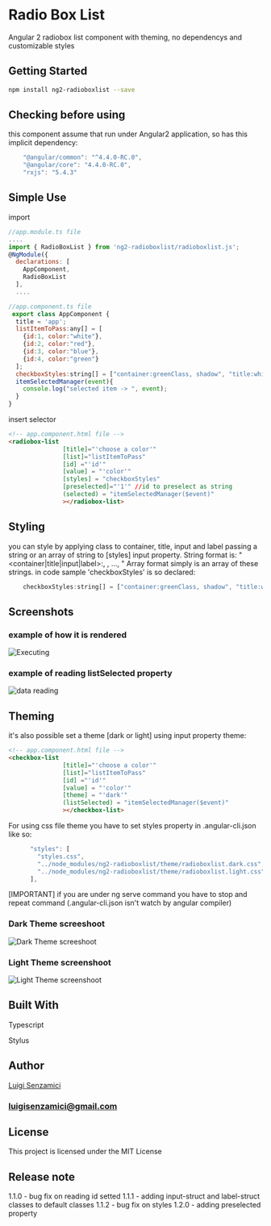# Radio Box List
Angular 2 radiobox list component with theming, no dependencys and customizable styles
## Getting Started
```bash
npm install ng2-radioboxlist --save
```
## Checking before using
this component assume that run under Angular2 application, so has this implicit dependency:
```javascript
    "@angular/common": "^4.4.0-RC.0",
    "@angular/core": "4.4.0-RC.0",
    "rxjs": "5.4.3"
```
## Simple Use
import
```javascript
//app.module.ts file
....
import { RadioBoxList } from 'ng2-radioboxlist/radioboxlist.js';
@NgModule({
  declarations: [
    AppComponent,
    RadioBoxList
  ],
  ....

//app.component.ts file
 export class AppComponent {
  title = 'app';
  listItemToPass:any[] = [
    {id:1, color:"white"}, 
    {id:2, color:"red"}, 
    {id:3, color:"blue"},
    {id:4, color:"green"}
  ];
  checkboxStyles:string[] = ["container:greenClass, shadow", "title:whiteClass"];
  itemSelectedManager(event){
    console.log("selected item -> ", event);
  }
}

```
insert selector
```html
<!-- app.component.html file -->
<radiobox-list 
               [title]="'choose a color'"
               [list]="listItemToPass" 
               [id] ="'id'"
               [value] = "'color'"
               [styles] = "checkboxStyles"
               [preselected]="'1'" //id to preselect as string
               (selected) = "itemSelectedManager($event)"
               ></radiobox-list>
```
## Styling
you can style by applying class to container, title, input and label passing a string or an array of string to [styles] input property.
String format is: "<container|title|input|label>:<classname1>, <classname2>, ..., <classnameN>"
Array format simply is an array of these strings.
in code sample 'checkboxStyles' is so declared:
```javascript
    checkboxStyles:string[] = ["container:greenClass, shadow", "title:whiteClass"];
```

## Screenshots
### example of how it is rendered
![Executing](http://LuigiSenzamici.com/Content/Images/Common/radioboxlist/radioboxlist-scr.PNG)

### example of reading listSelected property
![data reading](http://LuigiSenzamici.com/Content/Images/Common/radioboxlist/radioboxlist-result.PNG)

## Theming
it's also possible set a theme [dark or light] using input property theme:
```html
<!-- app.component.html file -->
<checkbox-list 
               [title]="'choose a color'"
               [list]="listItemToPass" 
               [id] ="'id'"
               [value] = "'color'"
               [theme] = "'dark'" 
               (listSelected) = "itemSelectedManager($event)"
               ></checkbox-list>
```
For using css file theme you have to set styles property in .angular-cli.json like so:
```javascript
      "styles": [
        "styles.css",
        "../node_modules/ng2-radioboxlist/theme/radioboxlist.dark.css",
        "../node_modules/ng2-radioboxlist/theme/radioboxlist.light.css"
      ],
```
[IMPORTANT] if you are under ng serve command you have to stop and repeat command (.angular-cli.json isn't watch by angular compiler)

### Dark Theme screeshoot
![Dark Theme screeshoot](http://LuigiSenzamici.com/Content/Images/Common/radioboxlist/radioboxlist-dark-theme.PNG)

### Light Theme screenshoot
![Light Theme screenshoot](http://LuigiSenzamici.com/Content/Images/Common/radioboxlist/radioboxlist-light-theme.PNG)

## Built With
Typescript

Stylus
## Author

[Luigi Senzamici](http://luigisenzamici.com)
### luigisenzamici@gmail.com

## License

This project is licensed under the MIT License 

## Release note
1.1.0 - bug fix on reading id setted
1.1.1 - adding input-struct and label-struct classes to default classes
1.1.2 - bug fix on styles
1.2.0 - adding preselected property



